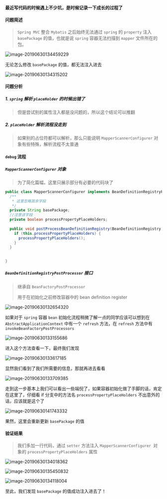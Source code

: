 #### 最近写代码的时候遇上不少坑，是时候记录一下成长的过程了

#### 问题简述

>  `Spring MVC` 整合 `Mybatis` 之后始终无法通过 `spring` 的 `property` 注入 `basePackage` 的值，也就是说 `spring` 容器无法扫描到 `mapper` 文件所在的包。

![image-20190630134459229](http://ww4.sinaimg.cn/large/006tNc79ly1g4j4s0x40sj30hg00sjrb.jpg)

无论怎么修改 `basePackage` 的值，都无法注入进去

![image-20190630134315202](http://ww1.sinaimg.cn/large/006tNc79ly1g4j4q7smpmj317s03wwfp.jpg)



#### 问题分析

##### 1.  `spring` 解析 `placeHolder` 的时候出错了

> 但是尝试别的属性注入都是没问题的，所以这个结论可以推翻

##### 2.  `placeHolder` 解析流程没走到

> 如果别的占位符都可以解析，那么只能说明  `MapperScannerConfigurer` 对象有些特殊，解析流程不太普通

#### `debug` 流程

#####  `MapperScannerConfigurer` 对象

> 为了简化篇幅，这里只展示部分有必要的代码块了

```java
public class MapperScannerConfigurer implements BeanDefinitionRegistryPostProcessor, InitializingBean, ApplicationContextAware, BeanNameAware {
  /**
   * 这里忽略其余字段
   */
  private String basePackage;
  //注意该字段
  private boolean processPropertyPlaceHolders; 
  
  public void postProcessBeanDefinitionRegistry(BeanDefinitionRegistry registry) {
    if (this.processPropertyPlaceHolders) {
      processPropertyPlaceHolders();
    }
  }
  
  
}
```

##### `BeanDefinitionRegistryPostProcessor` 接口

> 继承自 `BeanFactoryPostProcessor`
>
> 用于在初始化之前修改容器中的  bean definition register 

![image-20190630132654320](http://ww3.sinaimg.cn/large/006tNc79ly1g4j49buc5ej317o0c2ad5.jpg)

如果对于 `spring` 容器  `bean` 初始化流程稍微了解一点的同学应该可以想到在 `AbstractApplicationContext` 中有一个 `refresh` 方法，在 `refresh` 方法中有 `invokeBeanFactoryPostProcessors`

![image-20190630133155686](http://ww2.sinaimg.cn/large/006tNc79ly1g4j4efojylj30m20nun0o.jpg)

进入这个方法查看一下，最终我们发现

![image-20190630133617185](http://ww1.sinaimg.cn/large/006tNc79ly1g4j4iz2nhxj310u0htwjk.jpg)

显然我们看到了我们所需要的信息，那就再进去看看

![image-20190630133709385](http://ww3.sinaimg.cn/large/006tNc79ly1g4j4jvf1jaj30sg0gytd0.jpg)

走到这一步基本上我们可以看出一些端倪了，如果容器初始化做了手脚的话，肯定在这里了，仔细看 if 分支中的方法名 `processPropertyPlaceHolders` 不出意外的话，应该就是这个了

![image-20190630141743332](http://ww1.sinaimg.cn/large/006tNc79ly1g4j5q35g2rj30px0a576z.jpg)

果然，这里会重新更新 `basePackage` 的值

#### 验证结果

> 我们多加一行代码，通过 `setter` 方法注入 `MapperScannerConfigurer `对象的 `processPropertyPlaceHolders` 属性

![image-20190630134018362](http://ww3.sinaimg.cn/large/006tNc79ly1g4j4n5a72dj3190056gn7.jpg)

![image-20190630135450832](http://ww2.sinaimg.cn/large/006tNc79ly1g4j52a8huej30hm011t8n.jpg)

![image-20190630134118004](http://ww3.sinaimg.cn/large/006tNc79ly1g4j4o6vcltj30xd0f5wj2.jpg)

至此，我们发现 `basePackage` 的值成功注入进去了！